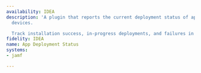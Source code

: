 ```yaml
---
availability: IDEA
description: 'A plugin that reports the current deployment status of apps across your
  devices.

  Track installation success, in-progress deployments, and failures in real time.'
fidelity: IDEA
name: App Deployment Status
systems:
- jamf

---
```

